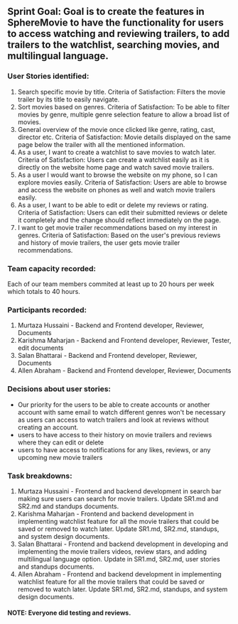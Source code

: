 ## Sprint Goal: Goal is to create the features in SphereMovie to have the functionality for users to access watching and reviewing trailers, to add trailers to the watchlist, searching movies, and multilingual language.

### User Stories identified: 
  1. Search specific movie by title. Criteria of Satisfaction: Filters the movie trailer by its title to easily navigate.
  2. Sort movies based on genres. Criteria of Satisfaction: To be able to filter movies by genre, multiple genre selection feature to allow a broad list of movies.
  3. General overview of the movie once clicked like genre, rating, cast, director etc. Criteria of Satisfaction: Movie details displayed on the same page below the trailer with all the mentioned information.
  4. As a user, I want to create a watchlist to save movies to watch later. Criteria of Satisfaction: Users can create a watchlist easily as it is directly on the website home page and watch saved movie trailers.
  5. As a user I would want to browse the website on my phone, so I can explore movies easily. Criteria of Satisfaction: Users are able to browse and access the website on phones as well and watch movie trailers easily.
  6. As a user, I want to be able to edit or delete my reviews or rating. Criteria of Satisfaction: Users can edit their submitted reviews or delete it completely and the change should reflect immediately on the page.
  7. I want to get movie trailer recommendations based on my interest in genres. Criteria of Satisfaction: Based on the user's previous reviews and history of movie trailers, the user gets movie trailer recommendations.


### Team capacity recorded: 
Each of our team members commited at least up to 20 hours per week which totals to 40 hours.

### Participants recorded: 
  1. Murtaza Hussaini - Backend and Frontend developer, Reviewer, Documents
  2. Karishma Maharjan - Backend and Frontend developer, Reviewer, Tester, edit documents
  3. Salan Bhattarai - Backend and Frontend developer, Reviewer, Documents
  4. Allen Abraham - Backend and Frontend developer, Reviewer, Documents

### Decisions about user stories: 
  - Our priority for the users to be able to create accounts or another account with same email to watch different genres won't be necessary as users can access to watch trailers and look at reviews without creating an account.
  - users to have access to their history on movie trailers and reviews where they can edit or delete
  - users to have access to notifications for any likes, reviews, or any upcoming new movie trailers 

### Task breakdowns: 
  1. Murtaza Hussaini - Frontend and backend development in search bar making sure users can search for movie trailers. Update SR1.md and SR2.md and standups documents.
  2. Karishma Maharjan - Frontend and backend development in implementing watchlist feature for all the movie trailers that could be saved or removed to watch later. Update SR1.md, SR2.md, standups, and system design documents.
  3. Salan Bhattarai - Frontend and backend development in developing and implementing the movie trailers videos, review stars, and adding multilingual language option. Update in SR1.md, SR2.md, user stories and standups documents.
  4. Allen Abraham - Frontend and backend development in implementing watchlist feature for all the movie trailers that could be saved or removed to watch later. Update SR1.md, SR2.md, standups, and system design documents.
#### NOTE: Everyone did testing and reviews.


